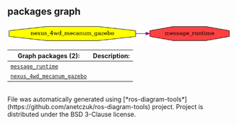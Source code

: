 <!--
File was automatically generated using 'ros-diagram-tools' project.
Project is distributed under the BSD 3-Clause license.
-->

## packages graph

[![message_runtime](message_runtime.png "message_runtime")](message_runtime.png)

| Graph packages (2): | Description: |
| ----------------------------------- | ------------ |
| [`message_runtime`](message_runtime.html) |  |
| [`nexus_4wd_mecanum_gazebo`](nexus_4wd_mecanum_gazebo.html) |  |


</br>
File was automatically generated using [*ros-diagram-tools*](https://github.com/anetczuk/ros-diagram-tools) project.
Project is distributed under the BSD 3-Clause license.

